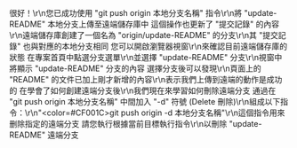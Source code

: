 很好！\r\n您已成功使用 "git push origin 本地分支名稱" 指令\r\n將 "update-README" 本地分支上傳至遠端儲存庫中
這個操作也更新了 "提交記錄" 的內容\r\n遠端儲存庫創建了一個名為 "origin/update-README" 的分支\r\n其 "提交記錄" 也與對應的本地分支相同
您可以開啟瀏覽器視窗\r\n來確認目前遠端儲存庫的狀態
在專案首頁中點選分支選單\r\n並選擇 "update-README" 分支\r\n視窗中將顯示 "update-README" 分支的內容
選擇分支後可以發現\r\n頁面上的 "README" 的文件已加上剛才新增的內容\r\n表示我們上傳到遠端的動作是成功的
在學會了如何創建遠端分支後\r\n我們現在來學習如何刪除遠端分支
通過在 "git push origin 本地分支名稱" 中間加入 "-d" 符號 (Delete 刪除)\r\n組成以下指令：\r\n"<color=#CF001C>git push origin -d 本地分支名稱</color>"\r\n這個指令用來删除指定的遠端分支
請您執行根據當前目標執行指令\r\n以刪除 "update-README" 遠端分支